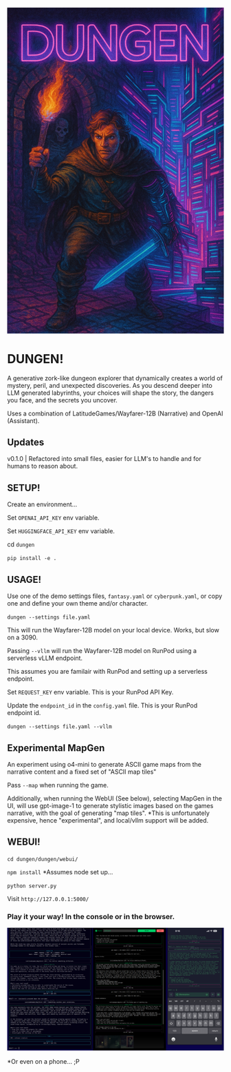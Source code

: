 ![Dungen Cover](assets/cover.png)

# DUNGEN!

A generative zork-like dungeon explorer that dynamically creates a world of mystery, peril, and unexpected discoveries. As you descend deeper into LLM generated labyrinths, your choices will shape the story, the dangers you face, and the secrets you uncover.

Uses a combination of LatitudeGames/Wayfarer-12B (Narrative) and OpenAI (Assistant).


## Updates

v0.1.0 | Refactored into small files, easier for LLM's to handle and for humans to reason about.


## SETUP!

Create an environment...

Set `OPENAI_API_KEY` env variable.

Set `HUGGINGFACE_API_KEY` env variable.

cd `dungen`

`pip install -e .`


## USAGE!

Use one of the demo settings files, `fantasy.yaml` or `cyberpunk.yaml`, or copy one and define your own theme and/or character.

`dungen --settings file.yaml`

This will run the Wayfarer-12B model on your local device. Works, but slow on a 3090.

Passing `--vllm` will run the Wayfarer-12B model on RunPod using a serverless vLLM endpoint.

This assumes you are familair with RunPod and setting up a serverless endpoint.

Set `REQUEST_KEY` env variable. This is your RunPod API Key.

Update the `endpoint_id` in the `config.yaml` file. This is your RunPod endpoint id.

`dungen --settings file.yaml --vllm`

## Experimental MapGen

An experiment using o4-mini to generate ASCII game maps from the narrative content and a fixed set of "ASCII map tiles"

Pass `--map` when running the game.

Additionally, when running the WebUI (See below), selecting MapGen in the UI, will use gpt-image-1 to generate stylistic images based on the games narrative, with the goal of generating "map tiles". *This is unfortunately expensive, hence "experimental",  and local/vllm support will be added.


## WEBUI!

`cd dungen/dungen/webui/`

`npm install` *Assumes node set up...

`python server.py`

Visit `http://127.0.0.1:5000/`


### Play it your way! In the console or in the browser.

![Screenshot](assets/screenshot.png)

*Or even on a phone... ;P